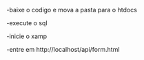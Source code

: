 -baixe o codigo e mova a pasta para o htdocs

-execute o sql

-inicie o xamp

-entre em http://localhost/api/form.html
